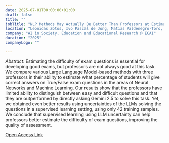 ```yaml
---
date: 2025-07-01T00:00:00+01:00
draft: false
title: ""
jobTitle: "NLP Methods May Actually Be Better Than Professors at Estimating Question Difficulty"
location: "Leonidas Zotos, Ivo Pascal de Jong, Matias Valdenegro-Toro, Andreea Ioana Sburlea, Malvina Nissim, Hedderik van Rijn"
company: "AI in Society, Education and Educational Research @ ECAI"
duration: "2025"
companyLogo: ""

---
```

*Abstract*: Estimating the difficulty of exam questions is essential for developing good exams, but professors are not always good at this task. We compare various Large Language Model-based methods with three professors in their ability to estimate what percentage of students will give correct answers on True/False exam questions in the areas of Neural Networks and Machine Learning. Our results show that the professors have limited ability to distinguish between easy and difficult questions and that they are outperformed by directly asking Gemini 2.5 to solve this task. Yet, we obtained even better results using uncertainties of the LLMs solving the questions in a supervised learning setting, using only 42 training samples. We conclude that supervised learning using LLM uncertainty can help professors better estimate the difficulty of exam questions, improving the quality of assessment.

[Open Access Link](https://doi.org/10.48550/arXiv.2508.03294)